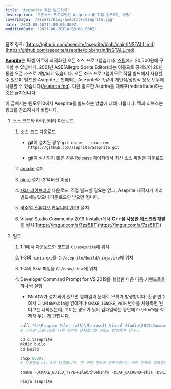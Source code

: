 ```yaml
---
title: 'Aseprite 직접 빌드하기'
description: '오픈소스 프로그램인 Aseprite를 직접 빌드하는 방법'
coverImage: '/assets/blog/aseprite/aseprite.jpg'
date: '2021-08-16T14:00:00.000Z'
modifiedDate: '2021-08-20T14:00:00.000Z'
---
```


참조 링크: [https://github.com/aseprite/aseprite/blob/main/INSTALL.md](https://github.com/aseprite/aseprite/blob/main/INSTALL.md)

[**Aeprite**](https://www.aseprite.org)는 픽셀 아트에 최적화된 오픈 소스 프로그램입니다. [스팀](https://store.steampowered.com/app/431730/Aseprite)에서 20,500원에 구매할 수 있습니다. 2001년 ASE(Allegro Sprite Editor)라는 이름으로 공개되어 20년 동안 오픈 소스로 개발되고 있습니다. 오픈 소스 프로그램이므로 직접 빌드해서 사용할 수 있으며 빌드한 Aseprite는 판매되는 Aseprite와 똑같이 개인적/상업적 용도 모두에 사용할 수 있습니다([Aseprite fnq](https://www.aseprite.org/faq/#can-i-sell-graphics-created-with-aseprite)). 다만 빌드한 Asprite를 재배포(redistribute)하는 것은 금지됩니다.

이 글에서는 윈도우10에서 Aseprite를 빌드하는 방법에 대해 다룹니다. 맥과 리눅스는 링크를 참조하시기 바랍니다.

1. 소스 코드와 라이브러리 다운로드

   1. 소스 코드 다운로드

      - git이 설치된 경우 `git clone --recursive https://github.com/aseprite/aseprite.git`

      - git이 설치되지 않은 경우 [Release 페이지](https://github.com/aseprite/aseprite/releases/)에서 최신 소스 파일을 다운로드

   2. [cmake](https://cmake.org) 설치

   3. [ninja](https://ninja-build.org) 설치 (3.14버전 이상)

   4. [skia 라이브러리](https://github.com/aseprite/skia/releases/) 다운로드. 직접 빌드할 필요는 없고, Aseprite 제작자가 미리 빌드해놓았으니 다운로드만 받으면 됩니다.

   5. [비주얼 스튜디오 커뮤니티 2019](https://visualstudio.microsoft.com/vs/community/) 설치

   6. Visual Studio Community 2019 Installer에서 **C++을 사용한 데스크톱 개발**을 설치([https://imgur.com/a/7zs51IT](https://imgur.com/a/7zs51IT))

2. 빌드

   1. 1-1에서 다운로드한 코드를 `C:/aseprite`에 위치

   2. 1-3의 `ninja.exe`를 `C:/aseprite/build/ninja.exe`에 위치

   3. 1-4의 Skia 파일을 `C:/deps/skia`에 위치

   4. Developer Command Prompt for VS 2019를 실행한 다음 다음 커맨드들을 하나씩 실행

      - MinGW가 설치되어 있으면 컴파일러 문제로 오류가 발생합니다. 환경 변수에서 `C:\MinGW\bin`을 없애거나 `CMAKE_IGNORE_PATH` 변수를 사용하면 된다고는 나와있는데, 꼬이는 경우가 있어 컴파일하는 동안에 `C:\MinGW`을 삭제해 두는 게 편합니다.

      ```powershell
      call "C:\Program Files (x86)\Microsoft Visual Studio\2019\Community\Common7\Tools\VsDevCmd.bat" -arch=x64
      # 비주얼 스튜디오를 다른 위치에 설치했다면 경로도 변경해야 합니다.

      cd c:\aseprite
      mkdir build
      cd build

      chcp 65001
      # 인코딩을 utf-8로 변경합니다. 안 하면 한국어 윈도우에서는 코드 문제로 컴파일이 안 됩니다.

      cmake -DCMAKE_BUILD_TYPE=RelWithDebInfo -DLAF_BACKEND=skia -DSKIA_DIR=C:\deps\skia -DSKIA_LIBRARY_DIR=C:\deps\skia\out\Release-x64 -DSKIA_LIBRARY=C:\deps\skia\out\Release-x64\skia.lib -G Ninja ..

      ninja aseprite
      ```

